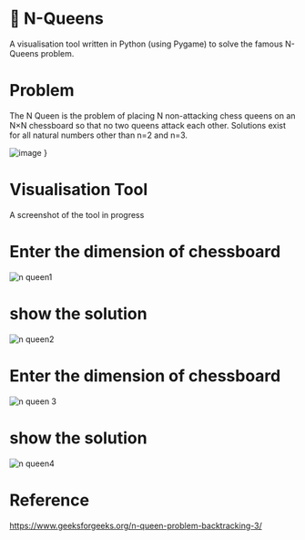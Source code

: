 
# 👑 N-Queens
A visualisation tool written in Python (using Pygame) to solve the famous N-Queens problem.

# Problem
The N Queen is the problem of placing N non-attacking chess queens on an N×N chessboard so that no two queens attack each other. Solutions exist for all natural numbers other than n=2 and n=3.

![image](https://github.com/AyaFergany/N-Queens-Problem/assets/91394241/207263e9-edcd-42de-93f3-fdcb84d8cbff)
 }
# Visualisation Tool
A screenshot of the tool in progress
# Enter the dimension of chessboard 

![n queen1](https://github.com/AyaFergany/N-Queens-Problem/assets/91394241/ca7b0806-d6cf-41d1-b3f8-fa7b393de63b)
# show the solution

![n queen2](https://github.com/AyaFergany/N-Queens-Problem/assets/91394241/6b7eb826-6755-4aea-bdd8-b1cb62c9d993)

# Enter the dimension of chessboard 


![n queen 3](https://github.com/AyaFergany/N-Queens-Problem/assets/91394241/6541729f-6fa8-4b26-8841-79b8ed8a1142)

# show the solution

![n queen4](https://github.com/AyaFergany/N-Queens-Problem/assets/91394241/c0b64dc8-5aee-4cac-b42b-30b2a2552ec3)

# Reference
https://www.geeksforgeeks.org/n-queen-problem-backtracking-3/
